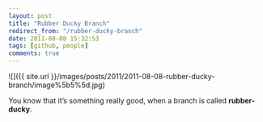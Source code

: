 ```yaml
---
layout: post
title: "Rubber Ducky Branch"
redirect_from: "/rubber-ducky-branch"
date: 2011-08-08 15:32:53
tags: [github, people]
comments: true
---
```

![]({{ site.url }}/images/posts/2011/2011-08-08-rubber-ducky-branch/image%5b5%5d.jpg)

You know that it’s something really good, when a branch is called **rubber-ducky**.

